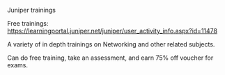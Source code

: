 Juniper trainings

Free trainings: https://learningportal.juniper.net/juniper/user_activity_info.aspx?id=11478

A variety of in depth trainings on Networking and other related subjects. 

Can do free training, take an assessment, and earn 75% off voucher for exams.